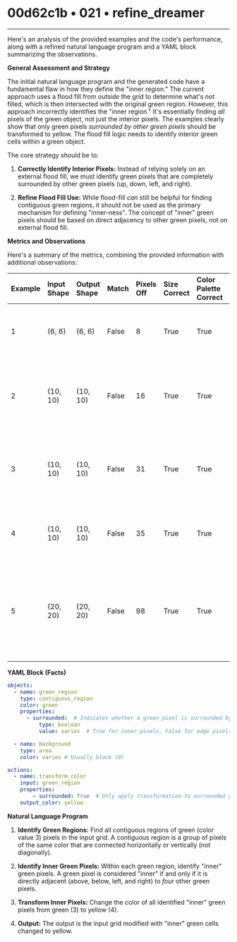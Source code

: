 # 00d62c1b • 021 • refine_dreamer

---
Here's an analysis of the provided examples and the code's performance, along with a refined natural language program and a YAML block summarizing the observations.

**General Assessment and Strategy**

The initial natural language program and the generated code have a fundamental flaw in how they define the "inner region." The current approach uses a flood fill from *outside* the grid to determine what's *not* filled, which is then intersected with the original green region. However, this approach incorrectly identifies the "inner region." It's essentially finding *all* pixels of the green object, not just the interior pixels. The examples clearly show that only green pixels *surrounded by other green pixels* should be transformed to yellow. The flood fill logic needs to identify interior green cells within a green object.

The core strategy should be to:

1.  **Correctly Identify Interior Pixels:** Instead of relying solely on an external flood fill, we must identify green pixels that are completely surrounded by other green pixels (up, down, left, and right).

2.  **Refine Flood Fill Use:** While flood-fill *can* still be helpful for finding contiguous green regions, it should not be used as the primary mechanism for defining "inner-ness". The concept of "inner" green pixels should be based on direct adjacency to other green pixels, not on external flood fill.

**Metrics and Observations**

Here's a summary of the metrics, combining the provided information with additional observations:

| Example | Input Shape | Output Shape | Match | Pixels Off | Size Correct | Color Palette Correct | Correct Pixel Counts | Notes                                                                                                                 |
| :------ | :---------- | :----------- | :---- | :--------- | :----------- | :-------------------- | :-------------------- | :-------------------------------------------------------------------------------------------------------------------- |
| 1       | (6, 6)      | (6, 6)       | False | 8          | True         | True                  | False                 | The "inner region" is incorrectly identified as the entire green area.                                                |
| 2       | (10, 10)    | (10, 10)     | False | 16         | True         | True                  | False                 | Same issue as Example 1. The flood fill is capturing all green areas, not truly the inner ones.                     |
| 3       | (10, 10)    | (10, 10)     | False | 31         | True         | True                  | False                 | Highlights the problem with larger, more complex shapes. The error increases significantly.                        |
| 4       | (10, 10)    | (10, 10)     | False | 35         | True         | True                  | False                 | Shows the issue with connected shapes and irregular boundaries.                                                  |
| 5       | (20, 20)    | (20, 20)     | False | 98         | True         | True                  | False                 | Largest example, demonstrates that the current approach fails to handle even moderately complex arrangements.       |

**YAML Block (Facts)**

```yaml
objects:
  - name: green_region
    type: contiguous_region
    color: green
    properties:
      - surrounded:  # Indicates whether a green pixel is surrounded by other green pixels
          type: boolean
          value: varies  # True for inner pixels, False for edge pixels

  - name: background
    type: area
    color: varies # Usually black (0)

actions:
  - name: transform_color
    input: green_region
    properties:
        - surrounded: True  # Only apply transformation to surrounded green pixels
    output_color: yellow
```

**Natural Language Program**

1.  **Identify Green Regions:** Find all contiguous regions of green (color value 3) pixels in the input grid.  A contiguous region is a group of pixels of the same color that are connected horizontally or vertically (not diagonally).

2.  **Identify Inner Green Pixels:** Within each green region, identify "inner" green pixels. A green pixel is considered "inner" if and only if it is directly adjacent (above, below, left, and right) to *four* other green pixels.

3.  **Transform Inner Pixels:** Change the color of all identified "inner" green pixels from green (3) to yellow (4).

4. **Output:** The output is the input grid modified with "inner" green cells changed to yellow.

